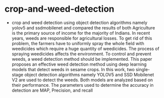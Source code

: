 # crop-and-weed-detection
* crop and weed detection using object detection algorithms namely yolov5 and ssdmobilenet and compared the results of both
Agriculture is the primary source of income for the majority of Indians. In recent years, weeds are responsible for agricultural losses. To get rid of this problem, the farmers have to uniformly spray the whole field with weedicides which require a huge quantity of weedicides. The process of spraying weedicides affects the environment. To control and prevent weeds, a weed detection method should be implemented. This paper proposes an effective weed detection method using deep learning models that detect weeds in sesame crops. In this work, two single-stage object detection algorithms namely YOLOV5 and SSD Mobilenet V2 are used to detect the weeds. Both models are analyzed based on their performance. The parameters used to determine the accuracy in detection are MAP, Precision, and recall
